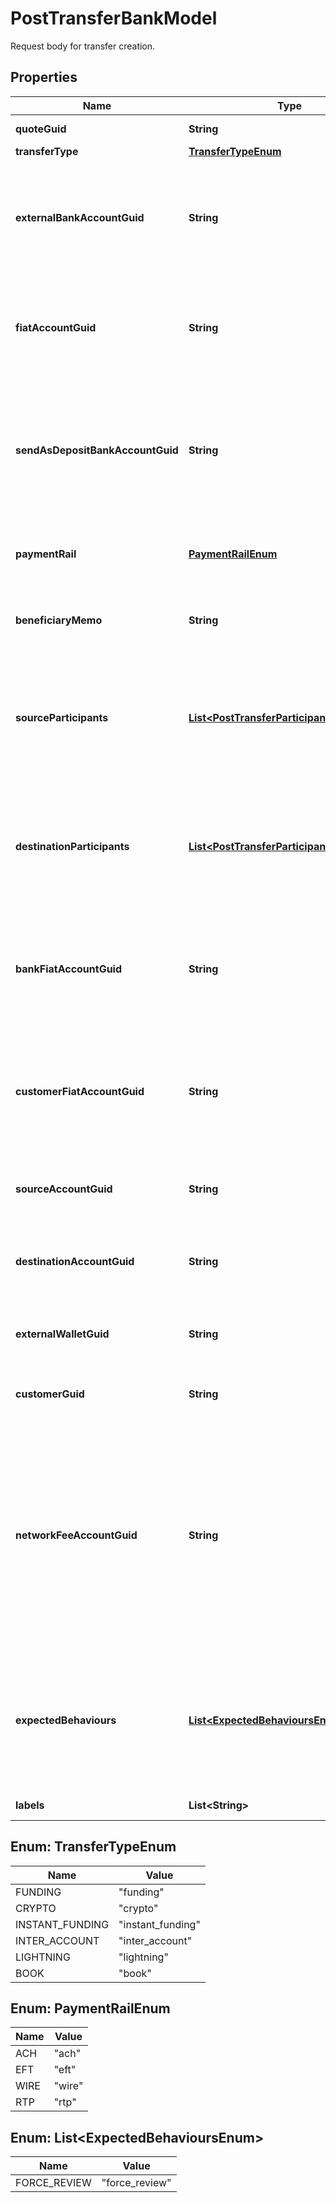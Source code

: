 

# PostTransferBankModel

Request body for transfer creation.

## Properties

| Name | Type | Description | Notes |
|------------ | ------------- | ------------- | -------------|
|**quoteGuid** | **String** | The associated quote&#39;s identifier. |  |
|**transferType** | [**TransferTypeEnum**](#TransferTypeEnum) | The type of transfer. |  |
|**externalBankAccountGuid** | **String** | The customer&#39;s &#39;plaid&#39; or &#39;plaid_processor_token&#39; external bank account&#39;s identifier. Required when transfer_type is funding or transfer_type is instant_funding. |  [optional] |
|**fiatAccountGuid** | **String** | The identifier for the fiat account to use for the transfer. Required if the customer or bank has multiple fiat accounts. Optional when transfer_type is funding. |  [optional] |
|**sendAsDepositBankAccountGuid** | **String** | The deposit bank account&#39;s identifier. Only valid for withdrawals. The deposit bank account must be owned by the customer or bank initiating the transfer. Optional when transfer_type is funding. |  [optional] |
|**paymentRail** | [**PaymentRailEnum**](#PaymentRailEnum) | The desired payment rail to initiate the transfer for. Optional when transfer_type is funding. |  [optional] |
|**beneficiaryMemo** | **String** | The memo to send to the counterparty. Optional when transfer_type is funding. |  [optional] |
|**sourceParticipants** | [**List&lt;PostTransferParticipantBankModel&gt;**](PostTransferParticipantBankModel.md) | The source participants for the transfer. Required when transfer_type is funding, transfer_type is instant_funding, transfer_type is book, transfer_type is crypto, or transfer_type is lightning. |  [optional] |
|**destinationParticipants** | [**List&lt;PostTransferParticipantBankModel&gt;**](PostTransferParticipantBankModel.md) | The destination participants for the transfer. Required when transfer_type is funding, transfer_type is instant_funding, transfer_type is book, transfer_type is crypto, or transfer_type is lightning. |  [optional] |
|**bankFiatAccountGuid** | **String** | The identifier for the fiat account to use for the transfer. Required if the bank has multiple fiat accounts. Optional when transfer_type is instant_funding or transfer_type is lightning. |  [optional] |
|**customerFiatAccountGuid** | **String** | The identifier for the fiat account to use for the transfer. Required if the customer has multiple fiat accounts. Optional when transfer_type is instant_funding or transfer_type is lightning. |  [optional] |
|**sourceAccountGuid** | **String** | The source account&#39;s identifier. Required when transfer_type is book or transfer_type is inter_account. |  [optional] |
|**destinationAccountGuid** | **String** | The destination account&#39;s identifier. Required when transfer_type is book or transfer_type is inter_account. |  [optional] |
|**externalWalletGuid** | **String** | The customer&#39;s external wallet&#39;s identifier. Optional when transfer_type is crypto. |  [optional] |
|**customerGuid** | **String** | The customer&#39;s identifier. Required when transfer_type is lightning. |  [optional] |
|**networkFeeAccountGuid** | **String** | The network fee account&#39;s identifier. Required for network fee transfers. Must be the identifier for the customer&#39;s or bank&#39;s fiat or trading account. For customer&#39;s to pay the network fees, include the customer&#39;s fiat or trading account guid. For bank&#39;s to pay the network fees, include the bank&#39;s fiat or trading account guid. Required when transfer_type is lightning. |  [optional] |
|**expectedBehaviours** | [**List&lt;ExpectedBehavioursEnum&gt;**](#List&lt;ExpectedBehavioursEnum&gt;) | The optional expected behaviour to simulate. Only applicable for transfers under sandbox banks. The force_review behaviour will force the transfer to be reviewed for funding and instant_funding transfers. |  [optional] |
|**labels** | **List&lt;String&gt;** | The labels associated with the transfer. |  [optional] |



## Enum: TransferTypeEnum

| Name | Value |
|---- | -----|
| FUNDING | &quot;funding&quot; |
| CRYPTO | &quot;crypto&quot; |
| INSTANT_FUNDING | &quot;instant_funding&quot; |
| INTER_ACCOUNT | &quot;inter_account&quot; |
| LIGHTNING | &quot;lightning&quot; |
| BOOK | &quot;book&quot; |



## Enum: PaymentRailEnum

| Name | Value |
|---- | -----|
| ACH | &quot;ach&quot; |
| EFT | &quot;eft&quot; |
| WIRE | &quot;wire&quot; |
| RTP | &quot;rtp&quot; |



## Enum: List&lt;ExpectedBehavioursEnum&gt;

| Name | Value |
|---- | -----|
| FORCE_REVIEW | &quot;force_review&quot; |



